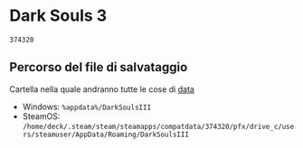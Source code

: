 
# Dark Souls 3
`374320`

## Percorso del file di salvataggio
Cartella nella quale andranno tutte le cose di [data](./data)
- Windows: `%appdata%/DarkSoulsIII`
- SteamOS: `/home/deck/.steam/steam/steamapps/compatdata/374320/pfx/drive_c/users/steamuser/AppData/Roaming/DarkSoulsIII`
